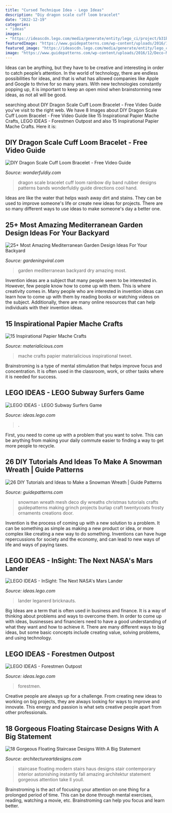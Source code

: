 ```yaml
---
title: "Cursed Technique Idea - Lego Ideas"
description: "Diy dragon scale cuff loom bracelet"
date: "2022-12-19"
categories:
- "ideas"
images:
- "https://ideascdn.lego.com/media/generate/entity/lego_ci/project/b31b0eb1-45dd-463b-a2c4-5e5dd016568e/1/resize:1600:900/legacy"
featuredImage: "https://www.guidepatterns.com/wp-content/uploads/2016/12/Deco-Mesh-Snowman-Wreath.jpg"
featured_image: "https://ideascdn.lego.com/media/generate/entity/lego_ci/project/1dab75ef-a79a-4dbd-ad63-8c9433be0c5c/12/resize:1600:900/native"
image: "https://www.guidepatterns.com/wp-content/uploads/2016/12/Deco-Mesh-Snowman-Wreath.jpg"
---
```



Ideas can be anything, but they have to be creative and interesting in order to catch people’s attention. In the world of technology, there are endless possibilities for ideas, and that is what has allowed companies like Apple and Google to thrive for so many years. With new technologies constantly popping up, it is important to keep an open mind when brainstorming new ideas, as not all will be good.

	

		
searching about DIY Dragon Scale Cuff Loom Bracelet - Free Video Guide you've visit to the right web. We have 8 Images about DIY Dragon Scale Cuff Loom Bracelet - Free Video Guide like 15 Inspirational Papier Mache Crafts, LEGO IDEAS - Forestmen Outpost and also 15 Inspirational Papier Mache Crafts. Here it is:
		
    
## DIY Dragon Scale Cuff Loom Bracelet - Free Video Guide

<img loading=lazy src="http://cdn.wonderfuldiy.com/wp-content/uploads/2014/06/Dragon-Scale-Cuff-Bracelet.jpg" onerror="this.onerror=null;this.src='https://tse4.mm.bing.net/th?id=OIP.OS6jPqQk6GSK9pK5chDE1wHaJ3&amp;pid=15.1';" alt="DIY Dragon Scale Cuff Loom Bracelet - Free Video Guide">

_Source: wonderfuldiy.com_

>dragon scale bracelet cuff loom rainbow diy band rubber designs patterns bands wonderfuldiy guide directions cool hand. 

	

Ideas are like the water that helps wash away dirt and stains. They can be used to improve someone's life or create new ideas for projects. There are so many different ways to use ideas to make someone's day a better one.

    
## 25+ Most Amazing Mediterranean Garden Design Ideas For Your Backyard

<img loading=lazy src="http://gardeningviral.com/wp-content/uploads/2018/01/3911acd19e57c60dc9dc1a09951f069c-dry-garden-herbs-garden.jpg" onerror="this.onerror=null;this.src='https://tse3.mm.bing.net/th?id=OIP.zaQBkdyo8cEmR40D8CZG9wHaKN&amp;pid=15.1';" alt="25+ Most Amazing Mediterranean Garden Design Ideas For Your Backyard">

_Source: gardeningviral.com_

>garden mediterranean backyard dry amazing most. 

	

Invention ideas are a subject that many people seem to be interested in. However, few people know how to come up with them. This is where creativity comes in. Many people who are interested in invention ideas can learn how to come up with them by reading books or watching videos on the subject. Additionally, there are many online resources that can help individuals with their invention ideas.

    
## 15 Inspirational Papier Mache Crafts

<img loading=lazy src="http://static.materialicious.com/images/15-inspirational-papier-mache-crafts-o.jpg" onerror="this.onerror=null;this.src='https://tse2.mm.bing.net/th?id=OIP.acmIRo4nQNh5K1WcnhuyqgHaLG&amp;pid=15.1';" alt="15 Inspirational Papier Mache Crafts">

_Source: materialicious.com_

>mache crafts papier materialicious inspirational tweet. 

	

Brainstroming is a type of mental stimulation that helps improve focus and concentration. It is often used in the classroom, work, or other tasks where it is needed for success.

    
## LEGO IDEAS - LEGO Subway Surfers Game

<img loading=lazy src="https://ideascdn.lego.com/media/generate/entity/lego_ci/project/b31b0eb1-45dd-463b-a2c4-5e5dd016568e/1/resize:1600:900/legacy" onerror="this.onerror=null;this.src='https://tse3.mm.bing.net/th?id=OIP.qxvwwPZtZDYW9xSEJZXBqQHaFj&amp;pid=15.1';" alt="LEGO IDEAS - LEGO Subway Surfers Game">

_Source: ideas.lego.com_

>. 

	

First, you need to come up with a problem that you want to solve. This can be anything from making your daily commute easier to finding a way to get more people to recycle.

    
## 26 DIY Tutorials And Ideas To Make A Snowman Wreath | Guide Patterns

<img loading=lazy src="https://www.guidepatterns.com/wp-content/uploads/2016/12/Deco-Mesh-Snowman-Wreath.jpg" onerror="this.onerror=null;this.src='https://tse2.mm.bing.net/th?id=OIP._DQn2ekuowMr9e3Ys3hX-wHaJ4&amp;pid=15.1';" alt="26 DIY Tutorials and Ideas to Make a Snowman Wreath | Guide Patterns">

_Source: guidepatterns.com_

>snowman wreath mesh deco diy wreaths christmas tutorials crafts guidepatterns making grinch projects burlap craft twentycoats frosty ornaments creations door. 

	

Invention is the process of coming up with a new solution to a problem. It can be something as simple as making a new product or idea, or more complex like creating a new way to do something. Inventions can have huge repercussions for society and the economy, and can lead to new ways of life and ways of paying taxes.

    
## LEGO IDEAS - InSight: The Next NASA&#039;s Mars Lander

<img loading=lazy src="https://ideascdn.lego.com/media/generate/entity/lego_ci/project/550d5733-3f89-4640-bc5b-a6a59afa469e/1/resize:1600:900" onerror="this.onerror=null;this.src='https://tse3.mm.bing.net/th?id=OIP.8kwxiJ8xYNueOeG_rVXVQgHaE3&amp;pid=15.1';" alt="LEGO IDEAS - InSight: The Next NASA&#039;s Mars Lander">

_Source: ideas.lego.com_

>lander leganerd bricknauts. 

	

Big Ideas are a term that is often used in business and finance. It is a way of thinking about problems and ways to overcome them. In order to come up with ideas, businesses and financiers need to have a good understanding of what they want and how to achieve it. There are many different ways to big ideas, but some basic concepts include creating value, solving problems, and using technology.

    
## LEGO IDEAS - Forestmen Outpost

<img loading=lazy src="https://ideascdn.lego.com/media/generate/entity/lego_ci/project/1dab75ef-a79a-4dbd-ad63-8c9433be0c5c/12/resize:1600:900/native" onerror="this.onerror=null;this.src='https://tse4.mm.bing.net/th?id=OIP.nX88x25N6mE9mBTVaAZ67wHaE7&amp;pid=15.1';" alt="LEGO IDEAS - Forestmen Outpost">

_Source: ideas.lego.com_

>forestmen. 

	

Creative people are always up for a challenge. From creating new ideas to working on big projects, they are always looking for ways to improve and innovate. This energy and passion is what sets creative people apart from other professionals.

    
## 18 Gorgeous Floating Staircase Designs With A Big Statement

<img loading=lazy src="https://www.architectureartdesigns.com/wp-content/uploads/2016/05/11-82.jpg" onerror="this.onerror=null;this.src='https://tse4.mm.bing.net/th?id=OIP.jh1SAifo_25WIDNhufyWpwHaLH&amp;pid=15.1';" alt="18 Gorgeous Floating Staircase Designs With A Big Statement">

_Source: architectureartdesigns.com_

>staircase floating modern stairs haus designs stair contemporary interior astonishing instantly fall amazing architektur statement gorgeous attention take ll youll. 

	

Brainstroming is the act of focusing your attention on one thing for a prolonged period of time. This can be done through mental exercises, reading, watching a movie, etc. Brainstroming can help you focus and learn better.

